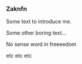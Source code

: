 ### Zaknfn

Some text to introduce me.

Some other boring text...

No sense word in freeeedom

etc etc etc
